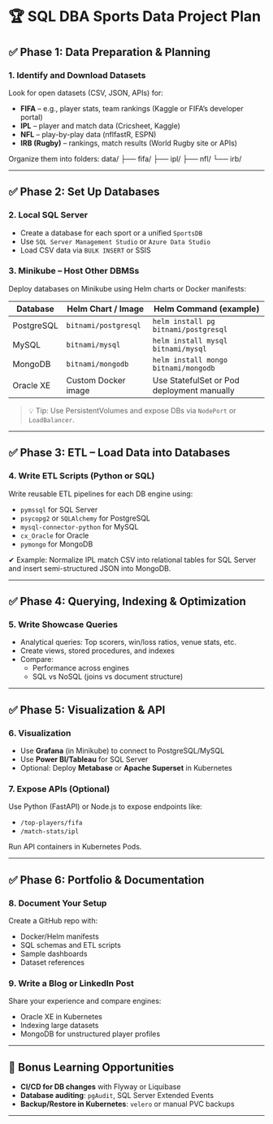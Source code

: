 # 🏆 SQL DBA Sports Data Project Plan

## ✅ Phase 1: Data Preparation & Planning

### 1. **Identify and Download Datasets**
Look for open datasets (CSV, JSON, APIs) for:

- **FIFA** – e.g., player stats, team rankings (Kaggle or FIFA’s developer portal)
- **IPL** – player and match data (Cricsheet, Kaggle)
- **NFL** – play-by-play data (nflfastR, ESPN)
- **IRB (Rugby)** – rankings, match results (World Rugby site or APIs)

Organize them into folders:
data/
├── fifa/
├── ipl/
├── nfl/
└── irb/

---

## ✅ Phase 2: Set Up Databases

### 2. **Local SQL Server**
- Create a database for each sport or a unified `SportsDB`
- Use `SQL Server Management Studio` or `Azure Data Studio`
- Load CSV data via `BULK INSERT` or SSIS

### 3. **Minikube – Host Other DBMSs**

Deploy databases on Minikube using Helm charts or Docker manifests:

| Database     | Helm Chart / Image                | Helm Command (example)                     |
|--------------|-----------------------------------|---------------------------------------------|
| PostgreSQL   | `bitnami/postgresql`              | `helm install pg bitnami/postgresql`       |
| MySQL        | `bitnami/mysql`                   | `helm install mysql bitnami/mysql`         |
| MongoDB      | `bitnami/mongodb`                 | `helm install mongo bitnami/mongodb`       |
| Oracle XE    | Custom Docker image               | Use StatefulSet or Pod deployment manually |

> 💡 Tip: Use PersistentVolumes and expose DBs via `NodePort` or `LoadBalancer`.

---

## ✅ Phase 3: ETL – Load Data into Databases

### 4. **Write ETL Scripts (Python or SQL)**

Write reusable ETL pipelines for each DB engine using:

- `pymssql` for SQL Server
- `psycopg2` or `SQLAlchemy` for PostgreSQL
- `mysql-connector-python` for MySQL
- `cx_Oracle` for Oracle
- `pymongo` for MongoDB

✔ Example: Normalize IPL match CSV into relational tables for SQL Server and insert semi-structured JSON into MongoDB.

---

## ✅ Phase 4: Querying, Indexing & Optimization

### 5. **Write Showcase Queries**
- Analytical queries: Top scorers, win/loss ratios, venue stats, etc.
- Create views, stored procedures, and indexes
- Compare:
  - Performance across engines
  - SQL vs NoSQL (joins vs document structure)

---

## ✅ Phase 5: Visualization & API

### 6. **Visualization**
- Use **Grafana** (in Minikube) to connect to PostgreSQL/MySQL
- Use **Power BI/Tableau** for SQL Server
- Optional: Deploy **Metabase** or **Apache Superset** in Kubernetes

### 7. **Expose APIs (Optional)**
Use Python (FastAPI) or Node.js to expose endpoints like:

- `/top-players/fifa`
- `/match-stats/ipl`

Run API containers in Kubernetes Pods.

---

## ✅ Phase 6: Portfolio & Documentation

### 8. **Document Your Setup**
Create a GitHub repo with:

- Docker/Helm manifests
- SQL schemas and ETL scripts
- Sample dashboards
- Dataset references

### 9. **Write a Blog or LinkedIn Post**
Share your experience and compare engines:

- Oracle XE in Kubernetes
- Indexing large datasets
- MongoDB for unstructured player profiles

---

## 🧠 Bonus Learning Opportunities

- **CI/CD for DB changes** with Flyway or Liquibase
- **Database auditing**: `pgAudit`, SQL Server Extended Events
- **Backup/Restore in Kubernetes**: `velero` or manual PVC backups

---

